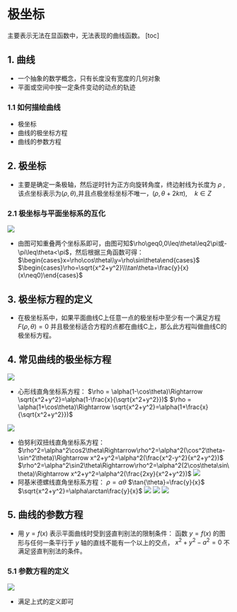 # 极坐标
主要表示无法在显函数中，无法表现的曲线函数。
[toc]

## 1. 曲线
* 一个抽象的数学概念，只有长度没有宽度的几何对象
* 平面或空间中按一定条件变动的动点的轨迹

### 1.1 如何描绘曲线
* 极坐标
* 曲线的极坐标方程
* 曲线的参数方程

## 2. 极坐标
* 主要是确定一条极轴，然后逆时针为正方向旋转角度，终边射线为长度为 $\rho$ ,该点坐标表示为$(\rho,\theta)$,并且点极坐标坐标不唯一，$(\rho,\theta+2k\pi),\quad k\in Z$

### 2.1 极坐标与平面坐标系的互化
![](images/20220415152144.png)

* 由图可知重叠两个坐标系即可，由图可知$\rho\geq0,0\leq\theta\leq2\pi或-\pi\leq\theta<\pi$，然后根据三角函数可得：
$\begin{cases}x=\rho\cos\theta\\y=\rho\sin\theta\end{cases}$
$\begin{cases}\rho=\sqrt{x^2+y^2}\\\tan\theta=\frac{y}{x}(x\neq0)\end{cases}$

## 3. 极坐标方程的定义
* 在极坐标系中，如果平面曲线C上任意一点的极坐标中至少有一个满足方程
$F(\rho,\theta)=0$
并且极坐标适合方程的点都在曲线C上，那么此方程叫做曲线C的极坐标方程。

## 4. 常见曲线的极坐标方程
![](images/20220415152245.png)
* 心形线直角坐标系方程：
  $\rho = \alpha(1-\cos\theta)\Rightarrow \sqrt{x^2+y^2}=\alpha(1-\frac{x}{\sqrt{x^2+y^2}})$
  $\rho = \alpha(1+\cos\theta)\Rightarrow \sqrt{x^2+y^2}=\alpha(1+\frac{x}{\sqrt{x^2+y^2}})$

![](images/20220415152355.png)
* 伯努利双扭线直角坐标系方程：
  $\rho^2=\alpha^2\cos2\theta\Rightarrow\rho^2=\alpha^2(\cos^2\theta-\sin^2\theta)\Rightarrow x^2+y^2=\alpha^2(\frac{x^2-y^2}{x^2+y^2})$
  $\rho^2=\alpha^2\sin2\theta\Rightarrow\rho^2=\alpha^2(2\cos\theta\sin\theta)\Rightarrow x^2+y^2=\alpha^2(\frac{2xy}{x^2+y^2})$
![](images/20220415152600.png)
* 阿基米德螺线直角坐标系方程：
  $\rho=\alpha\theta$
  $\tan{\theta}=\frac{y}{x}$
  $\sqrt{x^2+y^2}=\alpha\arctan\frac{y}{x}$
![](images/20220415152949.png)
![](images/20220415153142.png)
![](images/20220415153305.png)

## 5. 曲线的参数方程
* 用 $y=f(x)$ 表示平面曲线时受到竖直判别法的限制条件：
函数 $y=f(x)$ 的图形与任何一条平行于 $y$ 轴的直线不能有一个以上的交点，
$x^2+y^2-a^2=0$ 不满足竖直判别法的条件。

### 5.1 参数方程的定义
![](images/20220415153402.png)
* 满足上式的定义即可

